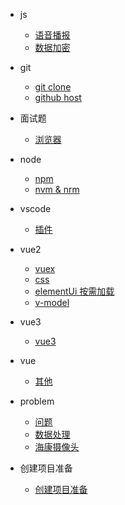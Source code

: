 <!--
 * @Author: Tom
 * @LastEditors: Tom
 * @Date: 2022-09-06 11:36:23
 * @LastEditTime: 2022-09-08 12:08:45
 * @Email: Tom
 * @FilePath: \problem\docs\_sidebar.md
 * @Environment: Win 10
 * @Description: 侧边栏的显示 配置
-->

- js

  - [语音播报](./md/js/voice.md)
  - [数据加密](./md/js/dataEncryption.md)

- git

  - [git clone](./md/git/git.md)
  - [github host](./md/git/host.md)

- 面试题

  - [浏览器](./md/ms/liulanqi.md)

- node

  - [npm](./md/node/npm.md)
  - [nvm & nrm](./md/node/nvm-nrm.md)

- vscode

  - [插件](./md/vscode/vscode.md)

- vue2
  - [vuex](./md/vue/vue2/vuex.md)
  - [css](./md/vue/vue2/css.md)
  - [elementUi 按需加载](./md/vue/vue2/elementUi.md)
  - [v-model](./md/vue/vue2/v-model.md)
- vue3
  - [vue3](./md/vue/vue3/vue3.md)
- vue

  - [其他](./md/vue/vueRests/虚拟DOM和diff算法.md)

- problem

  - [问题](./md/problem/problem.md)
  - [数据处理](./md/problem/dataProcessing.md)
  - [海康摄像头](./md/problem/haikang.md)

- 创建项目准备

  - [创建项目准备](./md/createProject/createProject.md)
